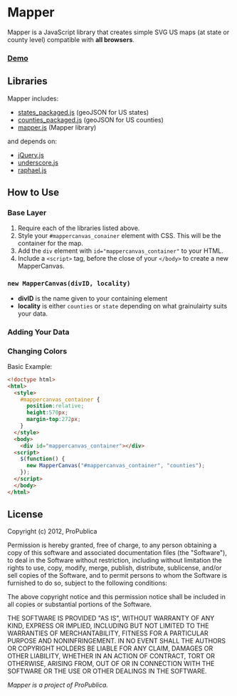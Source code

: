 # Mapper

Mapper is a JavaScript library that creates simple SVG US maps (at state or county level) compatible with **all browsers**.

### [Demo](#)

## Libraries

Mapper includes:

- [states_packaged.js]() (geoJSON for US states)
- [counties_packaged.js]() (geoJSON for US counties)
- [mapper.js]() (Mapper library)

and depends on:

- [jQuery.js]()
- [underscore.js]()
- [raphael.js]()

## How to Use

### Base Layer

1. Require each of the libraries listed above.
2. Style your `#mappercanvas_conainer` element with CSS. This will be the container for the map.
3. Add the `div` element with `id="mappercanvas_container"` to your HTML.
4. Include a `<script>` tag, before the close of your `</body>` to create a new MapperCanvas.

### ```new MapperCanvas(divID, locality)```

- **divID** is the name given to your containing element
- **locality** is either `counties` or `state` depending on what grainulairty suits your data.

### Adding Your Data

### Changing Colors

Basic Example:

```html
<!doctype html>
<html>
  <style>
    #mappercanvas_container {
      position:relative;
      height:570px;
      margin-top:272px;
    }
  </style>
  <body>
    <div id="mappercanvas_container"></div>
  <script>
    $(function() {
      new MapperCanvas("#mappercanvas_container", "counties");
    });
  </script>
  </body>
</html>
```

## License

Copyright (c) 2012, ProPublica

Permission is hereby granted, free of charge, to any person obtaining a copy
of this software and associated documentation files (the "Software"), to deal
in the Software without restriction, including without limitation the rights
to use, copy, modify, merge, publish, distribute, sublicense, and/or sell
copies of the Software, and to permit persons to whom the Software is furnished
to do so, subject to the following conditions:

The above copyright notice and this permission notice shall be included in all
copies or substantial portions of the Software.

THE SOFTWARE IS PROVIDED "AS IS", WITHOUT WARRANTY OF ANY KIND, EXPRESS OR
IMPLIED, INCLUDING BUT NOT LIMITED TO THE WARRANTIES OF MERCHANTABILITY,
FITNESS FOR A PARTICULAR PURPOSE AND NONINFRINGEMENT. IN NO EVENT SHALL THE
AUTHORS OR COPYRIGHT HOLDERS BE LIABLE FOR ANY CLAIM, DAMAGES OR OTHER
LIABILITY, WHETHER IN AN ACTION OF CONTRACT, TORT OR OTHERWISE, ARISING
FROM, OUT OF OR IN CONNECTION WITH THE SOFTWARE OR THE USE OR OTHER DEALINGS
IN THE SOFTWARE.

_Mapper is a project of ProPublica._
